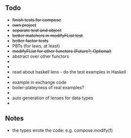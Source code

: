  Todo
 ------
 * ~~finish tests for compose~~
 * ~~own project~~
 * ~~separate test and object~~
 * ~~better matchers in modifyFList test~~
 * ~~better factor tests~~
 * PBTs (for laws, at least)
 * ~~modifyFList for other functors (Future?, Optional)~~
 * abstract over other functors
 *
 *
 * read about haskell lens - do the test examples in Haskell
 *
 * example in exchange code
 * boiler-plateyness of real examples?
 *
 * auto generation of lenses for data types
 *

 Notes
 -----
  * the types wrote the code: e.g. compose.modify(f)
 